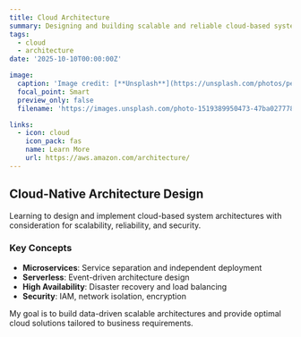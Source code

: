 ```yaml
---
title: Cloud Architecture
summary: Designing and building scalable and reliable cloud-based systems
tags:
  - cloud
  - architecture
date: '2025-10-10T00:00:00Z'

image:
  caption: 'Image credit: [**Unsplash**](https://unsplash.com/photos/people-sitting-down-near-table-with-assorted-laptop-computers-QckxruozjRg)'
  focal_point: Smart
  preview_only: false
  filename: 'https://images.unsplash.com/photo-1519389950473-47ba0277781c?w=800&q=80'

links:
  - icon: cloud
    icon_pack: fas
    name: Learn More
    url: https://aws.amazon.com/architecture/
---
```


## Cloud-Native Architecture Design

Learning to design and implement cloud-based system architectures with consideration for scalability, reliability, and security.

### Key Concepts
- **Microservices**: Service separation and independent deployment
- **Serverless**: Event-driven architecture design
- **High Availability**: Disaster recovery and load balancing
- **Security**: IAM, network isolation, encryption

My goal is to build data-driven scalable architectures and provide optimal cloud solutions tailored to business requirements.
